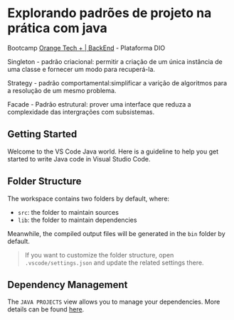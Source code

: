 <h1>Explorando padrões de projeto na prática com java</h1>

Bootcamp [Orange Tech + | BackEnd](https://web.dio.me/track/2aeff5aa-bb23-4141-8109-20fa42b58ff7) - Plataforma DIO

Singleton - padrão criacional: permitir a criação de um única instância de uma classe e fornecer um modo para recuperá-la.

Strategy - padrão comportamental:simplificar a varição de algoritmos para a resolução de um mesmo problema.

Facade - Padrão estrutural: prover uma interface que reduza a complexidade das intergrações com subsistemas.


## Getting Started

Welcome to the VS Code Java world. Here is a guideline to help you get started to write Java code in Visual Studio Code.

## Folder Structure

The workspace contains two folders by default, where:

- `src`: the folder to maintain sources
- `lib`: the folder to maintain dependencies

Meanwhile, the compiled output files will be generated in the `bin` folder by default.

> If you want to customize the folder structure, open `.vscode/settings.json` and update the related settings there.

## Dependency Management

The `JAVA PROJECTS` view allows you to manage your dependencies. More details can be found [here](https://github.com/microsoft/vscode-java-dependency#manage-dependencies).
